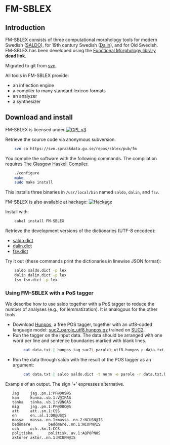 # FM-SBLEX

## Introduction

FM-SBLEX consists of three computational morphology tools for modern Swedish ([SALDO](http://spraakbanken.gu.se/saldo)), for 19th century Swedish ([Dalin](http://spraakbanken.gu.se/forskning/swefn/dalin)), and for Old Swedish. FM-SBLEX has been developed using the [Functional Morphology library](http://www.cse.chalmers.se/alumni/markus/FM/) **dead link**.

Migrated to git from [svn](https://svn.spraakbanken.gu.se/repos/sblex/pub/fm/sblex).

All tools in FM-SBLEX provide:

* an inflection engine
* a compiler to many standard lexicon formats
* an analyzer
* a synthesizer

## Download and install

FM-SBLEX is licensed under
[![GPL v3](http://www.gnu.org/graphics/gplv3-127x51.png)](http://www.gnu.org/licenses/gpl.html)

Retrieve the source code via anonymous subversion.

```bash
    svn co https://svn.spraakdata.gu.se/repos/sblex/pub/fm
```

You compile the software with the following commands. The compilation requires [The Glasgow Haskell Compiler](http://www.haskell.org/ghc/).

```bash
    ./configure
    make
    sudo make install
```

This installs three binaries in `/usr/local/bin` named `saldo`, `dalin`, and `fsv`.

FM-SBLEX is also available at hackage: [![Hackage](https://img.shields.io/hackage/v/FM-SBLEX)](https://hackage.haskell.org/package/FM-SBLEX)

Install with:

```bash
    cabal install FM-SBLEX
```

Retrieve the development versions of the dictionaries (UTF-8 encoded):

* [saldo.dict](https://svn.spraakdata.gu.se/repos/sblex/pub/fm/dicts/saldo.dict)
* [dalin.dict](https://svn.spraakdata.gu.se/repos/sblex/pub/fm/dicts/dalin.dict)
* [fsv.dict](https://svn.spraakdata.gu.se/repos/sblex/pub/fm/dicts/fsv.dict)

Try it out (these commands print the dictionaries in linewise JSON format):

```bash
    saldo saldo.dict -p lex
    dalin dalin.dict -p lex
    fsv fsv.dict -p lex
```

### Using FM-SBLEX with a PoS tagger

We describe how to use saldo together with a PoS tagger to reduce the number of analyses (e.g., for lemmatization). It is analogous for the other tools.

* Download [Hunpos](http://code.google.com/p/hunpos/), a free POS tagger, together with an utf8-coded language model: [suc2\_parole\_utf8.hunpos.gz](http://demo.spraakdata.gu.se/markus/suc2_parole_utf8.hunpos.gz) trained on [SUC2](http://www.ling.su.se/staff/sofia/suc/suc.html).
* Run the tagger on the input data. The data should be arranged with one word per line and sentence boundaries marked with blank lines.

```bash
        cat data.txt | hunpos-tag suc2\_parole\_utf8.hunpos > data.txt.hunpos
```

* Run the data through saldo with the result of the POS tagger as an argument:

```bash
        cat data.txt | saldo saldo.dict -t norm -e parole -r data.txt.hunpos > data\_saldo.txt
```

Example of an output. The sign '+' expresses alternative.

```
   Jag     jag..pn.1:PF@00S@S
   kan     kunna..vb.1:V@IPAS
   tänka   tänka..vb.1:V@N0AS
   mig     jag..pn.1:PF@00O@S
   att     att..sn.1:CSS
   en      en..al.1:D0@US@S
   massa   massa..nn.1+massa..nn.2:NCUSN@IS
   bedömare        bedömare..nn.1:NCUPN@IS
   och     och..kn.1:CCS
   politiska       politisk..av.1:AQP0PN0S
   aktörer aktör..nn.1:NCUPN@IS
```
